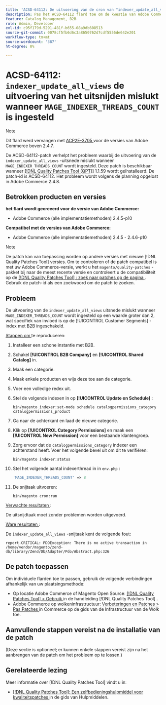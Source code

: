 ```yaml
---
title: 'ACSD-64112: De uitvoering van de cron van "indexer_update_all_views" mislukt wanneer "MAGE_INDEXER_THREADS_COUNT" is ingesteld'
description: Pas het ACSD-64112 flard toe om de kwestie van Adobe Commerce te bevestigen waar de ` indexer_update_all_views' kroonuitvoering ontbreekt wanneer ` MAGE_INDEXER_THREADS_COUNT ` wordt geplaatst.
feature: Catalog Management, B2B
role: Admin, Developer
exl-id: c95f179d-5291-481f-b655-08a9db608513
source-git-commit: 0078cf5fb6d6c3a8650762d7cdf5556de642e201
workflow-type: tm+mt
source-wordcount: '387'
ht-degree: 0%

---
```


# ACSD-64112: `indexer_update_all_views` de uitvoering van het uitsnijden mislukt wanneer `MAGE_INDEXER_THREADS_COUNT` is ingesteld

>[!NOTE]
>
>Dit flard werd vervangen met [ ACP2E-3705 ](/help/tools/quality-patches-tool/patches-available-in-qpt/v1-1-61/acp2e-3705-fixes-an-issue-where-the-indexer.md) voor de versies van Adobe Commerce boven 2.4.7.

De ACSD-64112-patch verhelpt het probleem waarbij de uitvoering van de `indexer_update_all_views` -uitsnede mislukt wanneer `MAGE_INDEXER_THREADS_COUNT` wordt ingesteld. Deze patch is beschikbaar wanneer [[!DNL Quality Patches Tool (QPT)]](/help/tools/quality-patches-tool/quality-patches-tool-to-self-serve-quality-patches.md) 1.1.59 wordt geïnstalleerd. De patch-id is ACSD-64112. Het probleem wordt volgens de planning opgelost in Adobe Commerce 2.4.8.

## Betrokken producten en versies

**het flard wordt gecreeerd voor de versie van Adobe Commerce:**

* Adobe Commerce (alle implementatiemethoden) 2.4.5-p10

**Compatibel met de versies van Adobe Commerce:**

* Adobe Commerce (alle implementatiemethoden) 2.4.5 - 2.4.6-p10

>[!NOTE]
>
>De patch kan van toepassing worden op andere versies met nieuwe [!DNL Quality Patches Tool] versies. Om te controleren of de patch compatibel is met uw Adobe Commerce-versie, werkt u het `magento/quality-patches` -pakket bij naar de meest recente versie en controleert u de compatibiliteit op de [[!DNL Quality Patches Tool] : zoek naar patches op de pagina ](https://experienceleague.adobe.com/tools/commerce-quality-patches/index.html) . Gebruik de patch-id als een zoekwoord om de patch te zoeken.

## Probleem

De uitvoering van de `indexer_update_all_views` uitsnede mislukt wanneer `MAGE_INDEXER_THREADS_COUNT` wordt ingesteld op een waarde groter dan 2, wat specifiek van invloed is op de [!UICONTROL Customer Segments] -index met B2B ingeschakeld.

<u> Stappen om </u> te reproduceren:

1. Installeer een schone instantie met B2B.
1. Schakel **[!UICONTROL B2B Company]** en **[!UICONTROL Shared Catalog]** in.
1. Maak een categorie.
1. Maak enkele producten en wijs deze toe aan de categorie.
1. Voer een volledige redex uit.
1. Stel de volgende indexen in op **[!UICONTROL Update on Schedule]** :

   ```
   bin/magento indexer:set-mode schedule catalogpermissions_category catalogpermissions_product
   ```

1. Ga naar de achterkant en laad de nieuwe categorie.
1. Klik op **[!UICONTROL Category Permissions]** en maak een **[!UICONTROL New Permission]** voor een bestaande klantengroep.
1. Zorg ervoor dat de `catalogpermissions_category` indexer een achterstand heeft. Voer het volgende bevel uit om dit te verifiëren:

   ```
   bin/magento indexer:status
   ```

1. Stel het volgende aantal indexerthread in in `env.php` :

   ```php
   'MAGE_INDEXER_THREADS_COUNT' => 8
   ```

1. De snijtaak uitvoeren:

   ```
   bin/magento cron:run
   ```

<u> Verwachte resultaten </u>:

De uitsnijdtaak moet zonder problemen worden uitgevoerd.

<u> Ware resultaten </u>:

De `indexer_update_all_views` -snijtaak kent de volgende fout:

```
report.CRITICAL: PDOException: There is no active transaction in /home/vendor/magento/zend-db/library/Zend/Db/Adapter/Pdo/Abstract.php:326
```

## De patch toepassen

Om individuele flarden toe te passen, gebruik de volgende verbindingen afhankelijk van uw plaatsingsmethode:

* Op locatie Adobe Commerce of Magento Open Source: [[!DNL Quality Patches Tool] > Gebruik ](/help/tools/quality-patches-tool/usage.md) in de handleiding [!DNL Quality Patches Tool] .
* Adobe Commerce op wolkeninfrastructuur: [ Verbeteringen en Patches > Pas Patches ](https://experienceleague.adobe.com/docs/commerce-cloud-service/user-guide/develop/upgrade/apply-patches.html) in Commerce op de gids van de Infrastructuur van de Wolk toe.

## Aanvullende stappen vereist na de installatie van de patch

(Deze sectie is optioneel; er kunnen enkele stappen vereist zijn na het aanbrengen van de patch om het probleem op te lossen.) 

## Gerelateerde lezing

Meer informatie over [!DNL Quality Patches Tool] vindt u in:

* [[!DNL Quality Patches Tool]: Een zelfbedieningshulpmiddel voor kwaliteitspatches ](/help/tools/quality-patches-tool/quality-patches-tool-to-self-serve-quality-patches.md) in de gids van Hulpmiddelen.
